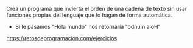 Crea un programa que invierta el orden de una cadena de texto sin usar funciones propias del lenguaje que lo hagan de forma automática.

-   Si le pasamos "Hola mundo" nos retornaría "odnum aloH"

https://retosdeprogramacion.com/ejercicios
